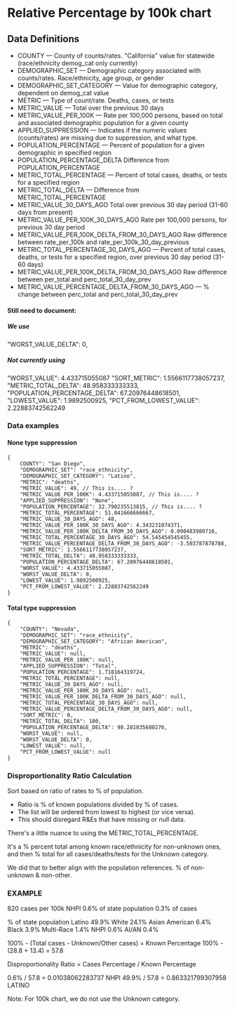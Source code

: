 # Relative Percentage by 100k chart

## Data Definitions

* COUNTY — County of counts/rates.  "California" value for statewide (race/ethnicity demog_cat only currently)
* DEMOGRAPHIC_SET — Demographic category associated with counts/rates.  Race/ethnicity, age group, or gender
* DEMOGRAPHIC_SET_CATEGORY — Value for demographic category, dependent on demog_cat value
* METRIC — Type of count/rate.  Deaths, cases, or tests
* METRIC_VALUE — Total over the previous 30 days
* METRIC_VALUE_PER_100K — Rate per 100,000 persons, based on total and associated demographic population for a given county
* APPLIED_SUPPRESSION — Indicates if the numeric values (counts/rates) are missing due to suppression, and what type.
* POPULATION_PERCENTAGE — Percent of population for a given demographic in specified region
* POPULATION_PERCENTAGE_DELTA Difference from POPULATION_PERCENTAGE
* METRIC_TOTAL_PERCENTAGE — Percent of total cases, deaths, or tests for a specified region
* METRIC_TOTAL_DELTA — Difference from METRIC_TOTAL_PERCENTAGE
* METRIC_VALUE_30_DAYS_AGO  Total over previous 30 day period (31-60 days from present)
* METRIC_VALUE_PER_100K_30_DAYS_AGO   Rate per 100,000 persons, for previous 30 day period
* METRIC_VALUE_PER_100K_DELTA_FROM_30_DAYS_AGO  Raw difference between rate_per_100k and rate_per_100k_30_day_previous
* METRIC_TOTAL_PERCENTAGE_30_DAYS_AGO — Percent of total cases, deaths, or tests for a specified region, over previous 30 day period (31-60 days)
* METRIC_VALUE_PER_100K_DELTA_FROM_30_DAYS_AGO  Raw difference between per_total and perc_total_30_day_prev
* METRIC_VALUE_PERCENTAGE_DELTA_FROM_30_DAYS_AGO — % change between perc_total and perc_total_30_day_prev


#### Still need to document:
##### We use
"WORST_VALUE_DELTA": 0,

##### Not currently using
"WORST_VALUE": 4.433715055087
"SORT_METRIC": 1.5566117738057237,
"METRIC_TOTAL_DELTA": 48.958333333333,
"POPULATION_PERCENTAGE_DELTA": 67.20976448618501,
"LOWEST_VALUE": 1.9892500925,
"PCT_FROM_LOWEST_VALUE": 2.22883742562249

### Data examples
#### None type suppression

```
{
    COUNTY": "San Diego",
    "DEMOGRAPHIC_SET": "race_ethnicity",
    "DEMOGRAPHIC_SET_CATEGORY": "Latino",
    "METRIC": "deaths",
    "METRIC_VALUE": 49, // This is.... ?
    "METRIC_VALUE_PER_100K": 4.433715055087, // This is.... ?
    "APPLIED_SUPPRESSION": "None",
    "POPULATION_PERCENTAGE": 32.790235513815, // This is.... ?
    "METRIC_TOTAL_PERCENTAGE": 51.041666666667,
    "METRIC_VALUE_30_DAYS_AGO": 48,
    "METRIC_VALUE_PER_100K_30_DAYS_AGO": 4.343231074371,
    "METRIC_VALUE_PER_100K_DELTA_FROM_30_DAYS_AGO": 0.090483980716,
    "METRIC_TOTAL_PERCENTAGE_30_DAYS_AGO": 54.545454545455,
    "METRIC_VALUE_PERCENTAGE_DELTA_FROM_30_DAYS_AGO": -3.503787878788,
    "SORT_METRIC": 1.5566117738057237,
    "METRIC_TOTAL_DELTA": 48.958333333333,
    "POPULATION_PERCENTAGE_DELTA": 67.20976448618501,
    "WORST_VALUE": 4.433715055087,
    "WORST_VALUE_DELTA": 0,
    "LOWEST_VALUE": 1.9892500925,
    "PCT_FROM_LOWEST_VALUE": 2.22883742562249
}
```

#### Total type suppression
```
{
    "COUNTY": "Nevada",
    "DEMOGRAPHIC_SET": "race_ethnicity",
    "DEMOGRAPHIC_SET_CATEGORY": "African American",
    "METRIC": "deaths",
    "METRIC_VALUE": null,
    "METRIC_VALUE_PER_100K": null,
    "APPLIED_SUPPRESSION": "Total",
    "POPULATION_PERCENTAGE": 1.718164319724,
    "METRIC_TOTAL_PERCENTAGE": null,
    "METRIC_VALUE_30_DAYS_AGO": null,
    "METRIC_VALUE_PER_100K_30_DAYS_AGO": null,
    "METRIC_VALUE_PER_100K_DELTA_FROM_30_DAYS_AGO": null,
    "METRIC_TOTAL_PERCENTAGE_30_DAYS_AGO": null,
    "METRIC_VALUE_PERCENTAGE_DELTA_FROM_30_DAYS_AGO": null,
    "SORT_METRIC": 0,
    "METRIC_TOTAL_DELTA": 100,
    "POPULATION_PERCENTAGE_DELTA": 98.281835680276,
    "WORST_VALUE": null,
    "WORST_VALUE_DELTA": 0,
    "LOWEST_VALUE": null,
    "PCT_FROM_LOWEST_VALUE": null
}
```

### Disproportionality Ratio Calculation

Sort based on ratio of rates to % of population.

* Ratio is % of known populations divided by % of cases. 
* The list will be ordered from lowest to highest (or vice versa).
* This should disregard R&Es that have missing or null data.

There's a little nuance to using the METRIC_TOTAL_PERCENTAGE.

It's a % percent total among known race/ethnicity for non-unknown ones, 
and then % total for all cases/deaths/tests for the Unknown category. 

We did that to better align with the population references.
% of non-unknown & non-other.

### EXAMPLE
820 cases per 100k NHPI
0.6% of state population
0.3% of cases

% of state population
Latino 49.9%
White 24.1%
Asian American 6.4%
Black 3.9%
Multi-Race 1.4%
NHPI 0.6%
AI/AN 0.4%


100% - (Total cases - Unknown/Other cases) = Known Percentage
100% - (28.8 + 13.4) = 57.8

Disproportionality Ratio = Cases Percentage / Known Percentage

0.6% / 57.8 = 0.01038062283737 NHPI
49.9% / 57.8 = 0.863321799307958  LATINO

Note: For 100k chart, we do not use the Unknown category.
    